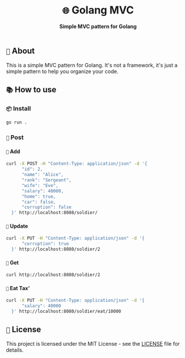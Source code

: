 <div align="center">
    <h1><code>🌐</code> Golang MVC</h1>
    <strong>Simple MVC pattern for Golang</strong>
</div>

<br />

## `📝` About

This is a simple MVC pattern for Golang. It's not a framework, it's just a simple pattern to help you organize your code.

## `📚` How to use

### `📦` Install

```bash
go run .
```

### `📝` Post

#### `📌` Add

```bash
curl -X POST -H "Content-Type: application/json" -d '{
      "id": 2,
      "name": "Alice",
      "rank": "Sergeant",
      "wife": "Eve",
      "salary": 40000,
      "home": true,
      "car": false,
      "corruption": false
  }' http://localhost:8080/soldier/
```

#### `📌` Update

```bash
curl -X PUT -H "Content-Type: application/json" -d '{
      "corruption": true
  }' http://localhost:8080/soldier/2
```

#### `📌` Get

```bash
curl http://localhost:8080/soldier/2
```

#### `📌` Eat Tax'

```bash
curl -X PUT -H "Content-Type: application/json" -d '{
      "salary": 40000
  }' http://localhost:8080/soldier/eat/10000
```

## `📜` License

This project is licensed under the MIT License - see the [LICENSE](LICENSE) file for details.

```

```
